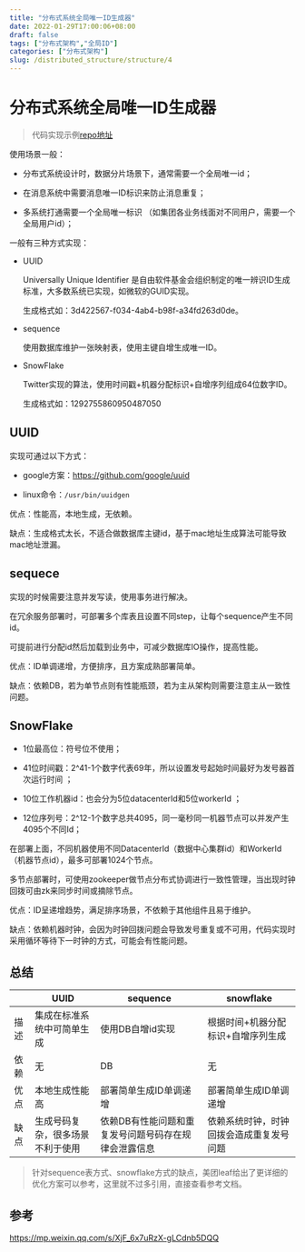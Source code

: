 ```yaml
---
title: "分布式系统全局唯一ID生成器"
date: 2022-01-29T17:00:06+08:00
draft: false
tags: ["分布式架构","全局ID"]
categories: ["分布式架构"]
slug: /distributed_structure/structure/4
---
```


# 分布式系统全局唯一ID生成器

> 代码实现示例[repo地址](https://github.com/catwithtudou/distribute_structure_examples/tree/master/id)

使用场景一般：

- 分布式系统设计时，数据分片场景下，通常需要一个全局唯一id；

- 在消息系统中需要消息唯一ID标识来防止消息重复；

- 多系统打通需要一个全局唯一标识 （如集团各业务线面对不同用户，需要一个全局用户id）；

一般有三种方式实现：

- UUID

  Universally Unique Identifier 是自由软件基金会组织制定的唯一辨识ID生成标准，大多数系统已实现，如微软的GUID实现。

  生成格式如：3d422567-f034-4ab4-b98f-a34fd263d0de。

- sequence

  使用数据库维护一张映射表，使用主键自增生成唯一ID。

- SnowFlake

  Twitter实现的算法，使用时间戳+机器分配标识+自增序列组成64位数字ID。

  生成格式如：1292755860950487050

## UUID

实现可通过以下方式：

- google方案：https://github.com/google/uuid

- linux命令：`/usr/bin/uuidgen`

优点：性能高，本地生成，无依赖。

缺点：生成格式太长，不适合做数据库主键id，基于mac地址生成算法可能导致mac地址泄漏。

## sequece

实现的时候需要注意并发写读，使用事务进行解决。

在冗余服务部署时，可部署多个库表且设置不同step，让每个sequence产生不同id。

可提前进行分配id然后加载到业务中，可减少数据库IO操作，提高性能。

优点：ID单调递增，方便排序，且方案成熟部署简单。

缺点：依赖DB，若为单节点则有性能瓶颈，若为主从架构则需要注意主从一致性问题。

## SnowFlake

- 1位最高位：符号位不使用；

- 41位时间戳：2^41-1个数字代表69年，所以设置发号起始时间最好为发号器首次运行时间 ；

- 10位工作机器id：也会分为5位datacenterId和5位workerId ；

- 12位序列号：2^12-1个数字总共4095，同一毫秒同一机器节点可以并发产生4095个不同Id；

在部署上面，不同机器使用不同DatacenterId（数据中心集群id）和WorkerId （机器节点id），最多可部署1024个节点。

多节点部署时，可使用zookeeper做节点分布式协调进行一致性管理，当出现时钟回拨可由zk来同步时间或摘除节点。

优点：ID呈递增趋势，满足排序场景，不依赖于其他组件且易于维护。

缺点：依赖机器时钟，会因为时钟回拨问题会导致发号重复或不可用，代码实现时采用循环等待下一时钟的方式，可能会有性能问题。

## 总结

|      | UUID                             | sequence                                             | snowflake                                |
| ---- | -------------------------------- | ---------------------------------------------------- | ---------------------------------------- |
| 描述 | 集成在标准系统中可简单生成       | 使用DB自增id实现                                     | 根据时间+机器分配标识+自增序列生成       |
| 依赖 | 无                               | DB                                                   | 无                                       |
| 优点 | 本地生成性能高                   | 部署简单生成ID单调递增                               | 部署简单生成ID单调递增                   |
| 缺点 | 生成号码复杂，很多场景不利于使用 | 依赖DB有性能问题和重复发号问题号码存在规律会泄露信息 | 依赖系统时钟，时钟回拨会造成重复发号问题 |

> 针对sequence表方式、snowflake方式的缺点，美团leaf给出了更详细的优化方案可以参考，这里就不过多引用，直接查看参考文档。


## 参考

https://mp.weixin.qq.com/s/XjF_6x7uRzX-gLCdnb5DQQ